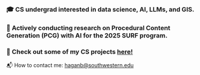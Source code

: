 ### 🎓 CS undergrad interested in data science, AI, LLMs, and GIS.
### 🧠 Actively conducting research on Procedural Content Generation (PCG) with AI for the 2025 SURF program.
### 🔭 Check out some of my CS projects <a href="https://besshagan.github.io/" target="_blank">here!</a>

:mailbox_with_mail: How to contact me: haganb@southwestern.edu

<!--
**besshagan/besshagan** is a ✨ _special_ ✨ repository because its `README.md` (this file) appears on your GitHub profile.
Here are some ideas to get you started:
- 🔭 I’m currently working on ...
- 🌱 I’m currently learning ...
- 👯 I’m looking to collaborate on ...
- 🤔 I’m looking for help with ...
- 💬 Ask me about ...
- 📫 How to reach me: ...
- 😄 Pronouns: ...
- ⚡ Fun fact: ...
-->
